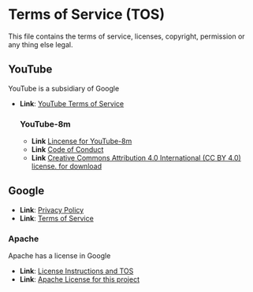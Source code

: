 # Terms of Service (TOS)

This file contains the terms of service, licenses, copyright, permission or any thing else legal.

## YouTube
YouTube is a subsidiary of Google
- **Link**:  [YouTube Terms of Service](https://www.youtube.com/t/terms)
  ### YouTube-8m
  - **Link**  [Lincense for YouTube-8m](https://github.com/google/youtube-8m/blob/master/LICENSE)
  - **Link**  [Code of Conduct](https://github.com/google/youtube-8m?tab=coc-ov-file)
  - **Link**  [Creative Commons Attribution 4.0 International (CC BY 4.0) license. for download](https://creativecommons.org/licenses/by/4.0/)

## Google
- **Link**:  [Privacy Policy](https://policies.google.com/privacy?hl=en)
- **Link**:  [Terms of Service](https://policies.google.com/terms?hl=en) 

### Apache
Apache has a license in Google
- **Link**:  [License Instructions and TOS](https://www.apache.org/licenses/LICENSE-2.0)
- **Link**:  [Apache License for this project](https://github.com/chrisbolger69/Youtube-video-to-picture/blob/main/Apache%20License.md)

